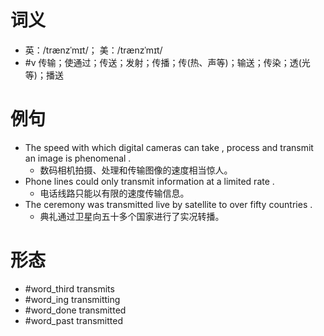# 词义
- 英：/trænzˈmɪt/； 美：/trænzˈmɪt/
- #v 传输；使通过；传送；发射；传播；传(热、声等)；输送；传染；透(光等)；播送
# 例句
- The speed with which digital cameras can take , process and transmit an image is phenomenal .
	- 数码相机拍摄、处理和传输图像的速度相当惊人。
- Phone lines could only transmit information at a limited rate .
	- 电话线路只能以有限的速度传输信息。
- The ceremony was transmitted live by satellite to over fifty countries .
	- 典礼通过卫星向五十多个国家进行了实况转播。
# 形态
- #word_third transmits
- #word_ing transmitting
- #word_done transmitted
- #word_past transmitted
